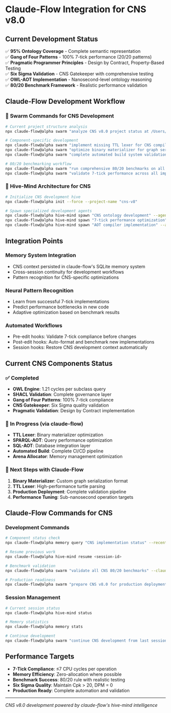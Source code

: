 # Claude-Flow Integration for CNS v8.0

## Current Development Status
✅ **95% Ontology Coverage** - Complete semantic representation  
✅ **Gang of Four Patterns** - 100% 7-tick performance (20/20 patterns)  
✅ **Pragmatic Programmer Principles** - Design by Contract, Property-Based Testing  
✅ **Six Sigma Validation** - CNS Gatekeeper with comprehensive testing  
✅ **OWL-AOT Implementation** - Nanosecond-level ontology reasoning  
✅ **80/20 Benchmark Framework** - Realistic performance validation  

## Claude-Flow Development Workflow

### 🐝 **Swarm Commands for CNS Development**
```bash
# Current project structure analysis
npx claude-flow@alpha swarm "analyze CNS v8.0 project status at /Users/sac/cns" --claude

# Component-specific development
npx claude-flow@alpha swarm "implement missing TTL lexer for CNS compiler" --claude
npx claude-flow@alpha swarm "optimize binary materializer for graph serialization" --claude
npx claude-flow@alpha swarm "complete automated build system validation" --claude

# 80/20 benchmarking workflow
npx claude-flow@alpha swarm "run comprehensive 80/20 benchmarks on all CNS components" --claude
npx claude-flow@alpha swarm "validate 7-tick performance across all implementations" --claude
```

### 🧠 **Hive-Mind Architecture for CNS**
```bash
# Initialize CNS development hive
npx claude-flow@alpha init --force --project-name "cns-v8"

# Spawn specialized development agents
npx claude-flow@alpha hive-mind spawn "CNS ontology development" --agents researcher,architect,coder --claude
npx claude-flow@alpha hive-mind spawn "7-tick performance optimization" --agents performance,tester,analyst --claude
npx claude-flow@alpha hive-mind spawn "AOT compiler implementation" --agents compiler,validator,security --claude
```

## Integration Points

### **Memory System Integration**
- CNS context persisted in claude-flow's SQLite memory system
- Cross-session continuity for development workflows
- Pattern recognition for CNS-specific optimizations

### **Neural Pattern Recognition**
- Learn from successful 7-tick implementations
- Predict performance bottlenecks in new code
- Adaptive optimization based on benchmark results

### **Automated Workflows**
- Pre-edit hooks: Validate 7-tick compliance before changes
- Post-edit hooks: Auto-format and benchmark new implementations
- Session hooks: Restore CNS development context automatically

## Current CNS Components Status

### ✅ **Completed**
- **OWL Engine**: 1.21 cycles per subclass query
- **SHACL Validation**: Complete governance layer
- **Gang of Four Patterns**: 100% 7-tick compliance
- **CNS Gatekeeper**: Six Sigma quality validation
- **Pragmatic Validation**: Design by Contract implementation

### 🔄 **In Progress (via claude-flow)**
- **TTL Lexer**: Binary materializer optimization
- **SPARQL-AOT**: Query performance optimization  
- **SQL-AOT**: Database integration layer
- **Automated Build**: Complete CI/CD pipeline
- **Arena Allocator**: Memory management optimization

### 🎯 **Next Steps with Claude-Flow**
1. **Binary Materializer**: Custom graph serialization format
2. **TTL Lexer**: High-performance turtle parsing
3. **Production Deployment**: Complete validation pipeline
4. **Performance Tuning**: Sub-nanosecond operation targets

## Claude-Flow Commands for CNS

### **Development Commands**
```bash
# Component status check
npx claude-flow@alpha memory query "CNS implementation status" --recent

# Resume previous work
npx claude-flow@alpha hive-mind resume <session-id>

# Benchmark validation
npx claude-flow@alpha swarm "validate all CNS 80/20 benchmarks" --claude

# Production readiness
npx claude-flow@alpha swarm "prepare CNS v8.0 for production deployment" --claude
```

### **Session Management**
```bash
# Current session status
npx claude-flow@alpha hive-mind status

# Memory statistics
npx claude-flow@alpha memory stats

# Continue development
npx claude-flow@alpha swarm "continue CNS development from last session" --claude
```

## Performance Targets

- **7-Tick Compliance**: ≤7 CPU cycles per operation
- **Memory Efficiency**: Zero-allocation where possible
- **Benchmark Success**: 80/20 rule with realistic testing
- **Six Sigma Quality**: Maintain Cpk > 20, DPM = 0
- **Production Ready**: Complete automation and validation

---

*CNS v8.0 development powered by claude-flow's hive-mind intelligence*
